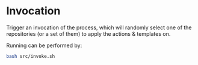 # Invocation

Trigger an invocation of the process, which will randomly select one of the repositories (or a set of them) to apply the actions & templates on.

Running can be performed by:

```bash
bash src/invoke.sh
```